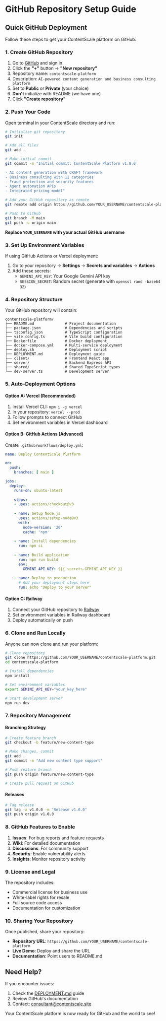 # GitHub Repository Setup Guide

## Quick GitHub Deployment

Follow these steps to get your ContentScale platform on GitHub:

### 1. Create GitHub Repository

1. Go to [GitHub](https://github.com) and sign in
2. Click the **"+"** button → **"New repository"**
3. Repository name: `contentscale-platform`
4. Description: `AI-powered content generation and business consulting platform`
5. Set to **Public** or **Private** (your choice)
6. **Don't** initialize with README (we have one)
7. Click **"Create repository"**

### 2. Push Your Code

Open terminal in your ContentScale directory and run:

```bash
# Initialize git repository
git init

# Add all files
git add .

# Make initial commit
git commit -m "Initial commit: ContentScale Platform v1.0.0

- AI content generation with CRAFT framework
- Business consulting with 12 categories
- Fraud protection and security features
- Agent automation APIs
- Integrated pricing model"

# Add your GitHub repository as remote
git remote add origin https://github.com/YOUR_USERNAME/contentscale-platform.git

# Push to GitHub
git branch -M main
git push -u origin main
```

**Replace `YOUR_USERNAME` with your actual GitHub username**

### 3. Set Up Environment Variables

If using GitHub Actions or Vercel deployment:

1. Go to your repository → **Settings** → **Secrets and variables** → **Actions**
2. Add these secrets:
   - `GEMINI_API_KEY`: Your Google Gemini API key
   - `SESSION_SECRET`: Random secret (generate with `openssl rand -base64 32`)

### 4. Repository Structure

Your GitHub repository will contain:

```
contentscale-platform/
├── README.md              # Project documentation
├── package.json           # Dependencies and scripts
├── tsconfig.json          # TypeScript configuration
├── vite.config.ts         # Vite build configuration
├── Dockerfile             # Docker deployment
├── docker-compose.yml     # Multi-service deployment
├── deploy.sh              # Deployment script
├── DEPLOYMENT.md          # Deployment guide
├── client/                # Frontend React app
├── server/                # Backend Express API
├── shared/                # Shared TypeScript types
└── dev-server.ts          # Development server
```

### 5. Auto-Deployment Options

#### Option A: Vercel (Recommended)

1. Install Vercel CLI: `npm i -g vercel`
2. In your repository: `vercel --prod`
3. Follow prompts to connect GitHub
4. Set environment variables in Vercel dashboard

#### Option B: GitHub Actions (Advanced)

Create `.github/workflows/deploy.yml`:

```yaml
name: Deploy ContentScale Platform

on:
  push:
    branches: [ main ]

jobs:
  deploy:
    runs-on: ubuntu-latest
    
    steps:
    - uses: actions/checkout@v3
    
    - name: Setup Node.js
      uses: actions/setup-node@v3
      with:
        node-version: '20'
        cache: 'npm'
    
    - name: Install dependencies
      run: npm ci
    
    - name: Build application
      run: npm run build
      env:
        GEMINI_API_KEY: ${{ secrets.GEMINI_API_KEY }}
    
    - name: Deploy to production
      # Add your deployment steps here
      run: echo "Deploy to your server"
```

#### Option C: Railway

1. Connect your GitHub repository to [Railway](https://railway.app)
2. Set environment variables in Railway dashboard
3. Deploy automatically on push

### 6. Clone and Run Locally

Anyone can now clone and run your platform:

```bash
# Clone repository
git clone https://github.com/YOUR_USERNAME/contentscale-platform.git
cd contentscale-platform

# Install dependencies
npm install

# Set environment variables
export GEMINI_API_KEY="your_key_here"

# Start development server
npm run dev
```

### 7. Repository Management

#### Branching Strategy
```bash
# Create feature branch
git checkout -b feature/new-content-type

# Make changes, commit
git add .
git commit -m "Add new content type support"

# Push feature branch
git push origin feature/new-content-type

# Create pull request on GitHub
```

#### Releases
```bash
# Tag release
git tag -a v1.0.0 -m "Release v1.0.0"
git push origin v1.0.0
```

### 8. GitHub Features to Enable

1. **Issues**: For bug reports and feature requests
2. **Wiki**: For detailed documentation
3. **Discussions**: For community support
4. **Security**: Enable vulnerability alerts
5. **Insights**: Monitor repository activity

### 9. License and Legal

The repository includes:
- Commercial license for business use
- White-label rights for resale
- Full source code access
- Documentation for customization

### 10. Sharing Your Repository

Once published, share your repository:

- **Repository URL**: `https://github.com/YOUR_USERNAME/contentscale-platform`
- **Live Demo**: Deploy and share the URL
- **Documentation**: Point users to README.md

## Need Help?

If you encounter issues:
1. Check the [DEPLOYMENT.md](./DEPLOYMENT.md) guide
2. Review GitHub's documentation
3. Contact: consultant@contentscale.site

Your ContentScale platform is now ready for GitHub and the world to see!